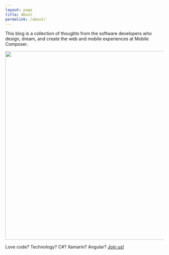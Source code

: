 ```yaml
---
layout: page
title: About
permalink: /about/
---
```


This blog is a collection of thoughts from the software developers who design, dream, and create the web and mobile experiences at Mobile Composer.

<img src="{{site.baseurl}}/images/MC Developers - Xmas 2016.jpg" width="600" /> 

Love code? Technology? C#? Xamarin? Angular? [Join us!](https://www.mcomposer.com/contact/careers/)


<!--### More Information-->

<!--A place to include any other types of information that you'd like to include about yourself.-->


<!--### Contact me-->
<!--[email@domain.com](mailto:email@domain.com)-->